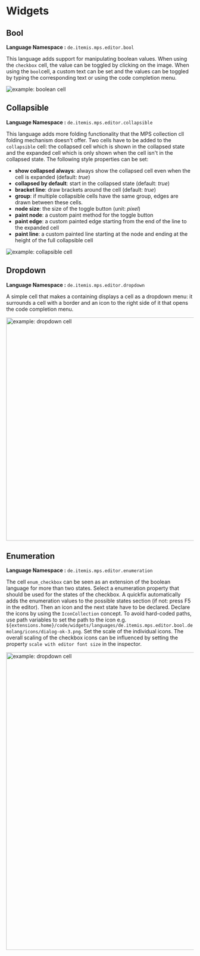 # Widgets

## Bool

**Language Namespace :** `de.itemis.mps.editor.bool`

This language adds support for manipulating boolean values. When using the `checkbox` cell, the value can be toggled by clicking on
the image. When using the `bool`cell, a custom text can be set and the values can be toggled by typing the 
corresponding text or using the code completion menu.

<img alt="example: boolean cell" src="../../img/bool_cell_example.png" />

## Collapsible

**Language Namespace :** `de.itemis.mps.editor.collapsible`

This language adds more folding functionality that the MPS collection cll folding mechanism doesn't offer.
Two cells have to be added to the `collapsible` cell: the collapsed cell which is shown in the collapsed state and the expanded cell which
is only shown when the cell isn't in the collapsed state. The following style properties can be set:

- **show collapsed always**: always show the collapsed cell even when the cell is expanded (default: *true*)
- **collapsed by default**: start in the collapsed state (default: *true*)
- **bracket line**: draw brackets around the cell (default: *true*)
- **group**: if multiple collapsible cells have the same group, edges are drawn between these cells.
- **node size**: the size of the toggle button (unit: *pixel*)
- **paint node**: a custom paint method for the toggle button
- **paint edge**: a custom painted edge starting from the end of the line to the expanded cell
- **paint line**: a custom painted line starting at the node and ending at the height of the full collapsible cell

<img alt="example: collapsible cell" src="../../img/collapsible_cell_example.png" />

## Dropdown

**Language Namespace :** `de.itemis.mps.editor.dropdown`

A simple cell that makes a containing displays a cell as a dropdown menu: it surrounds a cell with a border and an icon 
to the right side of it that opens the code completion menu.

<img alt="example: dropdown cell" src="../../img/dropdown_cell_example.png" width="600px" />

## Enumeration

**Language Namespace :** `de.itemis.mps.editor.enumeration`

The cell `enum_checkbox` can be seen as an extension of the boolean language for more than two states. Select a enumeration
property that should be used for the states of the checkbox. A quickfix automatically adds the enumeration values to the
possible states section (if not: press F5 in the editor). Then an icon and the next state have to be declared. Declare the 
icons by using the `IconCollection` concept. To avoid hard-coded paths, use path variables to set the path to the icon
e.g. `${extensions.home}/code/widgets/languages/de.itemis.mps.editor.bool.demolang/icons/dialog-ok-3.png`. Set the scale of 
the individual icons. The overall scaling of the checkbox icons can be influenced by setting the property `scale with editor font size`
in the inspector.

<img alt="example: dropdown cell" src="../../img/enumeration_cell_example.png" width="800px" />